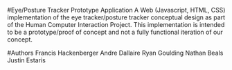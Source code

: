 #Eye/Posture Tracker Prototype Application
A Web (Javascript, HTML, CSS) implementation of the eye tracker/posture tracker conceptual design as part of the Human Computer Interaction Project.
This implementation is intended to be a prototype/proof of concept and not a fully functional iteration of our concept.

#Authors
Francis Hackenberger
Andre Dallaire
Ryan Goulding
Nathan Beals
Justin Estaris